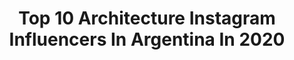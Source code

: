 ---
title: Top 10 Architecture Instagram Influencers In Argentina In 2020
description: >-
  Find top architecture Instagram influencers in Argentina in 2020. Most popular hashtags: #mardelplata #casarosada #florida #interiordesign.
platform: Instagram
profiles:
  - username: "manhund"
    fullname: >-
      Manuel Gil | Valencia
    location: "Argentina"
    followers: 3503
    engagement: 2037
    commentsToLikes: 0.081947
    id: ck5hdrrrnp1j00i116ow8ov3i
    verified: false
    hashtags: ""
  - username: "mikael_azvdo"
    fullname: >-
      Mikael Azevedo
    location: "Argentina"
    followers: 116250
    engagement: 130
    commentsToLikes: 0.064339
    id: ck5qbrsgcn3ij0i11sw4sc494
    verified: false
    hashtags: "#casarosada, #dicasdehoteis, #santelmo, #oslugares"
  - username: "alejandronicolascornejo"
    fullname: >-
      THE COOL HUNTER 📸
    location: "Argentina"
    followers: 7336
    engagement: 694
    commentsToLikes: 0.064854
    id: ck0vw9uftsqz00i19mztj1pyv
    verified: false
    hashtags: "#inspiracion, #emprendimiento, #librerias, #riverplatense"
  - username: "maxibuono"
    fullname: >-
      Maxi Buono
    location: "Argentina"
    followers: 10977
    engagement: 1039
    commentsToLikes: 0.081383
    id: ck13cn48616430i19vbgnq5ie
    verified: false
    hashtags: "#pinkhouse, #skycolors, #riverview, #rooftopbar"
  - username: "andregrevex"
    fullname: >-
      A N D R E A
    location: "Argentina"
    followers: 23863
    engagement: 401
    commentsToLikes: 0.025710
    id: ck14k4rv3npzj0i19er362clc
    verified: false
    hashtags: "#superluna, #buenosaires, #argentina"
  - username: "dinamicarquitectonica"
    fullname: >-
      Diego López
    location: "Argentina"
    followers: 15658
    engagement: 1508
    commentsToLikes: 0.042839
    id: ck9weuebzlvhm0j78ywcknz5o
    verified: false
    hashtags: "#floorplans, #architettura, #interiorismo, #designboom"
  - username: "philmusical"
    fullname: >-
      òscar dalmau
    location: "Argentina"
    followers: 66858
    engagement: 272
    commentsToLikes: 0.012130
    id: ck8t0t3oxt7e30j781j7q44fe
    verified: false
    hashtags: "#colmadosingular, #luisseoane, #joanvilagrau, #sargadelos"
  - username: "lagg.art"
    fullname: >-
      🏯🐊🏙️
    location: "Argentina"
    followers: 9566
    engagement: 1059
    commentsToLikes: 0.046227
    id: ck14h1vlk84os0i19bye55hlb
    verified: false
    hashtags: "#architrendz, #puertomadero, #concursoenhouse, #stadium"
  - username: "javieragustinrojas"
    fullname: >-
      Javier Agustín Rojas
    location: "Argentina"
    followers: 25412
    engagement: 196
    commentsToLikes: 0.009440
    id: ck8sxryx2ig470j78zqyd5cw0
    verified: false
    hashtags: "#torradoarquitectos, #arieljacubovich, #paripebooks, #victoriaocampo"
  - username: "cremedelacremeba"
    fullname: >-
      Vanessa Bell
    location: "Argentina"
    followers: 27582
    engagement: 221
    commentsToLikes: 0.023192
    id: ck6toe8erdkok0j71n5kvvd7n
    verified: false
    hashtags: "#parking, #mood, #palanti, #rocknacional"
---